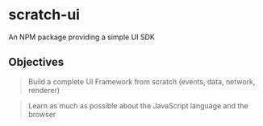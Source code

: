 # scratch-ui
An NPM package providing a simple UI SDK
## Objectives
> Build a complete UI Framework from scratch (events, data, network, renderer)

> Learn as much as possible about the JavaScript language and the browser
